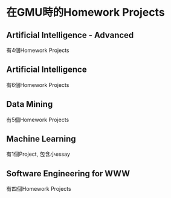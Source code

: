 # 在GMU時的Homework Projects
## Artificial Intelligence - Advanced
有4個Homework Projects
## Artificial Intelligence
有6個Homework Projects
## Data Mining 
有5個Homework Projects
## Machine Learning
有1個Project, 包含小essay
## Software Engineering for WWW
有四個Homework Projects

